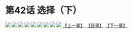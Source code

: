 # 第42话 选择（下）
![](https://mhpic.xiaomingtaiji.net/comic/D/斗破苍穹拆分版/42话/1.jpg-zymk.middle.webp)
![](https://mhpic.xiaomingtaiji.net/comic/D/斗破苍穹拆分版/42话/2.jpg-zymk.middle.webp)
![](https://mhpic.xiaomingtaiji.net/comic/D/斗破苍穹拆分版/42话/3.jpg-zymk.middle.webp)
![](https://mhpic.xiaomingtaiji.net/comic/D/斗破苍穹拆分版/42话/4.jpg-zymk.middle.webp)
![](https://mhpic.xiaomingtaiji.net/comic/D/斗破苍穹拆分版/42话/5.jpg-zymk.middle.webp)
![](https://mhpic.xiaomingtaiji.net/comic/D/斗破苍穹拆分版/42话/6.jpg-zymk.middle.webp)
![](https://mhpic.xiaomingtaiji.net/comic/D/斗破苍穹拆分版/42话/7.jpg-zymk.middle.webp)
![](https://mhpic.xiaomingtaiji.net/comic/D/斗破苍穹拆分版/42话/8.jpg-zymk.middle.webp)
![](https://mhpic.xiaomingtaiji.net/comic/D/斗破苍穹拆分版/42话/9.jpg-zymk.middle.webp)
[【上一章】](./41.md)
[【目录】](./README.md)
[【下一章】](./43.md)
